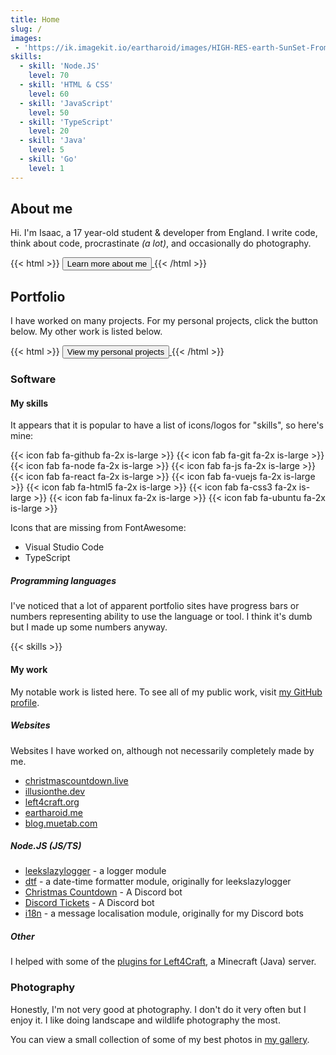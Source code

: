 ```yaml
---
title: Home
slug: /
images:
 - 'https://ik.imagekit.io/eartharoid/images/HIGH-RES-earth-SunSet-FromSpace-COMPRESSED.jpg?tr=w-1920,h-1080'
skills:
  - skill: 'Node.JS'
    level: 70
  - skill: 'HTML & CSS'
    level: 60
  - skill: 'JavaScript'
    level: 50
  - skill: 'TypeScript'
    level: 20
  - skill: 'Java'
    level: 5
  - skill: 'Go'
    level: 1
---
```


## About me

Hi. I'm Isaac, a 17 year-old student & developer from England. I write code, think about code, procrastinate *(a lot)*, and occasionally do photography.

{{< html >}}
<a href='/about'>
  <button class='button is-info is-outlined'>
    <span>Learn more about me</span>
    <span class='icon'>
      <i class='fas fa-chevron-right'></i>
    </span>
  </button>
</a>
{{< /html >}}

## Portfolio

I have worked on many projects. For my personal projects, click the button below. My other work is listed below.

{{< html >}}
<a href='/projects'>
  <button class='button is-info is-outlined'>
    <span>View my personal projects</span>
    <span class='icon'>
      <i class='fas fa-chevron-right'></i>
    </span>
  </button>
</a>
{{< /html >}}

### Software

#### My skills

It appears that it is popular to have a list of icons/logos for "skills", so here's mine:

{{< icon fab fa-github fa-2x is-large >}}
{{< icon fab fa-git fa-2x is-large >}}
{{< icon fab fa-node fa-2x is-large >}}
{{< icon fab fa-js fa-2x is-large >}}
{{< icon fab fa-react fa-2x is-large >}}
{{< icon fab fa-vuejs fa-2x is-large >}}
{{< icon fab fa-html5 fa-2x is-large >}}
{{< icon fab fa-css3 fa-2x is-large >}}
{{< icon fab fa-linux fa-2x is-large >}}
{{< icon fab fa-ubuntu fa-2x is-large >}}

Icons that are missing from FontAwesome:

- Visual Studio Code
- TypeScript

##### Programming languages

I've noticed that a lot of apparent portfolio sites have progress bars or numbers representing ability to use the language or tool. I think it's dumb but I made up some numbers anyway.

{{< skills >}}

#### My work

My notable work is listed here. To see all of my public work, visit [my GitHub profile](https://github.com/eartharoid).

##### Websites

Websites I have worked on, although not necessarily completely made by me.

- [christmascountdown.live](https://christmascoutdown.live)
- [illusionthe.dev](https://www.illusionthe.dev)
- [left4craft.org](https://www.left4craft.org)
- [eartharoid.me](https://eartharoid.me)
- [blog.muetab.com](https://blog.muetab.com)

##### Node.JS (JS/TS)

- [leekslazylogger](https://github.com/eartharoid/leekslazylogger) - a logger module
- [dtf](https://github.com/eartharoid/dtf) - a date-time formatter module, originally for leekslazylogger
- [Christmas Countdown](https://github.com/christmas-countdown/bot) - A Discord bot
- [Discord Tickets](https://github.com/discord-tickets) - A Discord bot
- [i18n](https://github.com/eartharoid/i18n) - a message localisation module, originally for my Discord bots

##### Other

I helped with some of the [plugins for Left4Craft](https://github.com/left4craft), a Minecraft (Java) server.

### Photography

Honestly, I'm not very good at photography. I don't do it very often but I enjoy it. I like doing landscape and wildlife photography the most.

You can view a small collection of some of my best photos in [my gallery](/gallery).
